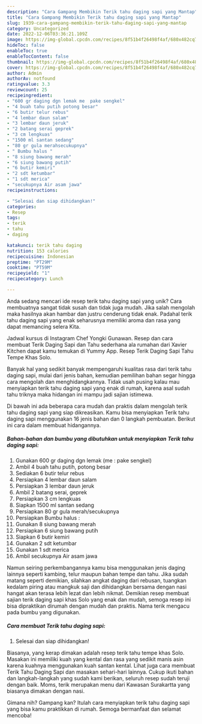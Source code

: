 ```yaml
---
description: "Cara Gampang Membikin Terik tahu daging sapi yang Mantap"
title: "Cara Gampang Membikin Terik tahu daging sapi yang Mantap"
slug: 1939-cara-gampang-membikin-terik-tahu-daging-sapi-yang-mantap
category: Uncategorized
date: 2022-12-06T03:36:21.109Z
image: https://img-global.cpcdn.com/recipes/8f51b4f26498f4af/680x482cq70/terik-tahu-daging-sapi-foto-resep-utama.jpg
hideToc: false
enableToc: true
enableTocContent: false
thumbnail: https://img-global.cpcdn.com/recipes/8f51b4f26498f4af/680x482cq70/terik-tahu-daging-sapi-foto-resep-utama.jpg
cover: https://img-global.cpcdn.com/recipes/8f51b4f26498f4af/680x482cq70/terik-tahu-daging-sapi-foto-resep-utama.jpg
author: Admin
authorAv: notfound
ratingvalue: 3.3
reviewcount: 25
recipeingredient:
- "600 gr daging dgn lemak me  pake sengkel"
- "4 buah tahu putih potong besar"
- "6 butir telur rebus"
- "4 lembar daun salam"
- "3 lembar daun jeruk"
- "2 batang serai geprek"
- "3 cm lengkuas"
- "1500 ml santan sedang"
- "80 gr gula merahsecukupnya"
- " Bumbu halus "
- "8 siung bawang merah"
- "6 siung bawang putih"
- "6 butir kemiri"
- "2 sdt ketumbar"
- "1 sdt merica"
- "secukupnya Air asam jawa"
recipeinstructions:

- "Selesai dan siap dihidangkan!"
categories:
- Resep
tags:
- terik
- tahu
- daging

katakunci: terik tahu daging 
nutrition: 153 calories
recipecuisine: Indonesian
preptime: "PT29M"
cooktime: "PT59M"
recipeyield: "1"
recipecategory: Lunch

---
```





Anda sedang mencari ide resep terik tahu daging sapi yang unik? Cara membuatnya sangat tidak susah dan tidak juga mudah. Jika salah mengolah maka hasilnya akan hambar dan justru cenderung tidak enak. Padahal terik tahu daging sapi yang enak seharusnya memiliki aroma dan rasa yang dapat memancing selera Kita.





Jadwal kursus di Instagram Chef Yongki Gunawan. Resep dan cara membuat Terik Daging Sapi dan Tahu sederhana ala rumahan dari Xavier Kitchen dapat kamu temukan di Yummy App. Resep Terik Daging Sapi Tahu Tempe Khas Solo.

Banyak hal yang sedikit banyak mempengaruhi kualitas rasa dari terik tahu daging sapi, mulai dari jenis bahan, kemudian pemilihan bahan segar hingga cara mengolah dan menghidangkannya. Tidak usah pusing kalau mau menyiapkan terik tahu daging sapi yang enak di rumah, karena asal sudah tahu triknya maka hidangan ini mampu jadi sajian istimewa.






Di bawah ini ada beberapa cara mudah dan praktis dalam mengolah terik tahu daging sapi yang siap dikreasikan. Kamu bisa menyiapkan Terik tahu daging sapi menggunakan 16 jenis bahan dan 0 langkah pembuatan. Berikut ini cara dalam membuat hidangannya.

<!--inarticleads1-->

##### Bahan-bahan dan bumbu yang dibutuhkan untuk menyiapkan Terik tahu daging sapi:

1. Gunakan 600 gr daging dgn lemak (me : pake sengkel)
1. Ambil 4 buah tahu putih, potong besar
1. Sediakan 6 butir telur rebus
1. Persiapkan 4 lembar daun salam
1. Persiapkan 3 lembar daun jeruk
1. Ambil 2 batang serai, geprek
1. Persiapkan 3 cm lengkuas
1. Siapkan 1500 ml santan sedang
1. Persiapkan 80 gr gula merah/secukupnya
1. Persiapkan  Bumbu halus :
1. Gunakan 8 siung bawang merah
1. Persiapkan 6 siung bawang putih
1. Siapkan 6 butir kemiri
1. Gunakan 2 sdt ketumbar
1. Gunakan 1 sdt merica
1. Ambil secukupnya Air asam jawa


Namun seiring perkembangannya kamu bisa menggunakan jenis daging lainnya seperti kambing, telur maupun bahan tempe dan tahu. Jika sudah matang seperti demikian, silahkan angkat daging dari rebusan, tuangkan kedalam piring atau mangkuk saji dan dihidangkan bersama dengan nasi hangat akan terasa lebih lezat dan lebih nikmat. Demikian resep membuat sajian terik daging sapi khas Solo yang enak dan mudah, semoga resep ini bisa dipraktikan dirumah dengan mudah dan praktis. Nama terik mengacu pada bumbu yang digunakan. 

<!--inarticleads2-->

##### Cara membuat Terik tahu daging sapi:


1. Selesai dan siap dihidangkan!

Biasanya, yang kerap dimakan adalah resep terik tahu tempe khas Solo. Masakan ini memiliki kuah yang kental dan rasa yang sedikit manis asin karena kuahnya menggunakan kuah santan kental. Lihat juga cara membuat Terik Tahu Daging Sapi dan masakan sehari-hari lainnya. Cukup ikuti bahan dan langkah-langkah yang sudah kami berikan, seluruh resep sudah teruji dengan baik. Moms, terik merupakan menu dari Kawasan Surakartta yang biasanya dimakan dengan nasi. 

Gimana nih? Gampang kan? Itulah cara menyiapkan terik tahu daging sapi yang bisa kamu praktikkan di rumah. Semoga bermanfaat dan selamat mencoba!

